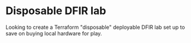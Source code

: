 # Disposable DFIR lab

Looking to create a Terraform "disposable" deployable DFIR lab set up to save on buying local hardware for play.


